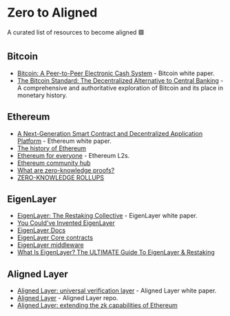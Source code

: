 # Zero to Aligned
A curated list of resources to become aligned 🟩

## Bitcoin

- [Bitcoin: A Peer-to-Peer Electronic Cash System](https://bitcoin.org/bitcoin.pdf) - Bitcoin white paper.
- [The Bitcoin Standard: The Decentralized Alternative to Central Banking](https://www.amazon.com/gp/product/1119473861?camp=1789&creative=9325&creativeASIN=1119473861&linkId=72e0216dfe8d12f13b08103358be4069) - A comprehensive and authoritative exploration of Bitcoin and its place in monetary history.

## Ethereum

- [A Next-Generation Smart Contract and Decentralized Application Platform](https://ethereum.org/en/whitepaper/) - Ethereum white paper.
- [The history of Ethereum](https://ethereum.org/en/history/)
- [Ethereum for everyone](https://ethereum.org/en/layer-2/) - Ethereum L2s.
- [Ethereum community hub](https://ethereum.org/en/community/)
- [What are zero-knowledge proofs?](https://ethereum.org/en/zero-knowledge-proofs/)
- [ZERO-KNOWLEDGE ROLLUPS](https://ethereum.org/en/developers/docs/scaling/zk-rollups/)


## EigenLayer

- [EigenLayer: The Restaking Collective](https://docs.eigenlayer.xyz/assets/files/EigenLayer_WhitePaper-88c47923ca0319870c611decd6e562ad.pdf) - EigenLayer white paper.
- [You Could've Invented EigenLayer](https://www.blog.eigenlayer.xyz/ycie/)
- [EigenLayer Docs](https://docs.eigenlayer.xyz/eigenlayer/overview/)
- [EigenLayer Core contracts](https://github.com/Layr-Labs/eigenlayer-contracts)
- [EigenLayer middleware](https://github.com/Layr-Labs/eigenlayer-middleware)
- [What Is EigenLayer? The ULTIMATE Guide To EigenLayer & Restaking](https://youtu.be/dT74h_d6Y0E?si=9rMOKRrGdMACzRtN)

## Aligned Layer

- [Aligned Layer: universal verification layer](https://whitepaper.alignedlayer.com/) - Aligned Layer white paper.
- [Aligned Layer](https://github.com/yetanotherco/aligned_layer) - Aligned Layer repo.
- [Aligned Layer: extending the zk capabilities of Ethereum](https://www.youtube.com/watch?v=jKy-Juy5O40)
